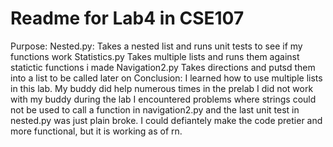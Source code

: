# Readme for Lab4 in CSE107

Purpose:
    Nested.py:
        Takes a nested list and runs unit tests to see if my functions work
    Statistics.py
        Takes multiple lists and runs them against statictic functions i made
    Navigation2.py
        Takes directions and putsd them into a list to be called later on
Conclusion:
    I learned how to use multiple lists in this lab.
    My buddy did help numerous times in the prelab
    I did not work with my buddy during the lab
    I encountered problems where strings could not be used to call a function in navigation2.py and the last unit test in nested.py was just plain broke.
    I could defiantely make the code pretier and more functional, but it is working as of rn.

